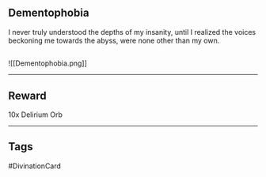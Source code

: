 ## Dementophobia
I never truly understood the depths of my insanity,
until I realized the voices beckoning me towards the abyss,
were none other than my own.
## 
![[Dementophobia.png]]

---
## Reward
10x Delirium Orb

---
## Tags
#DivinationCard